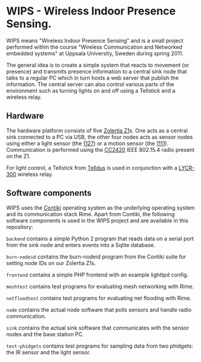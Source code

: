 # WIPS - Wireless Indoor Presence Sensing.

WIPS means "Wireless Indoor Presence Sensing" and is a small project
performed within the course "Wireless Communication and Networked
embedded systems" at Uppsala University, Sweden during spring 2011.

The general idea is to create a simple system that reacts to movement
(or presence) and transmits presence information to a central sink
node that talks to a regular PC which in turn hosts a web server that
publish the information. The central server can also control various
parts of the environment such as turning lights on and off using a
Tellstick and a wireless relay.

## Hardware

The hardware platform consists of five [Zolertia
Z1](http://www.zolertia.com/products/Z1)s. One acts as a central sink
connected to a PC via USB, the other four nodes acts as sensor nodes
using either a light sensor (the
[1127](http://www.phidgets.com/products.php?category=1&product_id=1127))
or a motion sensor (the
[1111](http://www.phidgets.com/products.php?category=1&product_id=1111)).
Communication is performed using the
[CC2420](http://focus.ti.com/docs/prod/folders/print/cc2420.html) IEEE
802.15.4 radio present on the Z1.

For light control, a Tellstick from [Telldus](http://www.telldus.se/)
is used in conjunction with a
[LYCR-300](http://www.nexa.se/LYCR300WDimmerextra.htm) wireless relay.

## Software components

WIPS uses the [Contiki](http://www.sics.se/contiki/) operating system
as the underlying operating system and its communication stack
Rime. Apart from Contiki, the following software components is used in
the WIPS project and are available in this repository:

`backend` contains a simple Python 2 program that reads data on a
serial port from the sink node and enters events into a Sqlite
database.

`burn-nodeid` contains the burn-nodeid program from the Contiki suite
for setting node IDs on our Zolertia Z1s.

`frontend` contains a simple PHP frontend with an example lighttpd
config.

`meshtest` contains test programs for evaluating mesh networking with
Rime.

`netfloodtest` contains test programs for evaluating net flooding with
Rime.

`node` contains the actual node software that polls sensors and handle
radio communication.

`sink` contains the actual sink software that communicates with the
sensor nodes and the base station PC.

`test-phidgets` contains test programs for sampling data from two
phidgets: the IR sensor and the light sensor.

